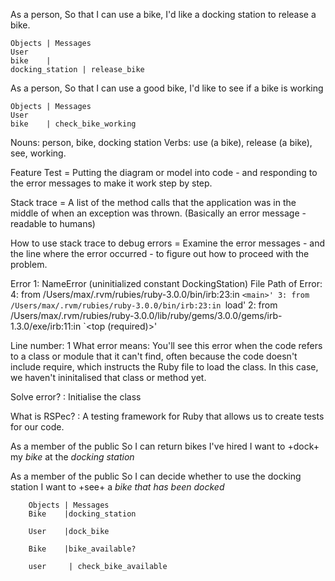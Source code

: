 As a person,
So that I can use a bike,
I'd like a docking station to release a bike.

    Objects | Messages
    User
    bike    | 
    docking_station | release_bike

As a person,
So that I can use a good bike,
I'd like to see if a bike is working

    Objects | Messages
    User
    bike    | check_bike_working


Nouns: person, bike, docking station
Verbs: use (a bike), release (a bike), see, working.

Feature Test = Putting the diagram or model into code - and responding to the error messages to make it work step by step.

Stack trace = A list of the method calls that the application was in the middle of when an exception was thrown. (Basically an error message - readable to humans)

How to use stack trace to debug errors = Examine the error messages - and the line where the error occurred - to figure out how to proceed with the problem.


Error 1: NameError (uninitialized constant DockingStation)
File Path of Error: 4: from /Users/max/.rvm/rubies/ruby-3.0.0/bin/irb:23:in `<main>'
        3: from /Users/max/.rvm/rubies/ruby-3.0.0/bin/irb:23:in `load'
        2: from /Users/max/.rvm/rubies/ruby-3.0.0/lib/ruby/gems/3.0.0/gems/irb-1.3.0/exe/irb:11:in `<top (required)>'

Line number: 1
What error means: You'll see this error when the code refers to a class or module that it can't find, often because the code doesn't include require, which instructs the Ruby file to load the class. In this case, we haven't ininitalised that class or method yet.

Solve error? : Initialise the class


What is RSPec? : A testing framework for Ruby that allows us to create tests for our code.


As a member of the public
So I can return bikes I've hired
I want to +dock+ my *bike* at the *docking station*

As a member of the public
So I can decide whether to use the docking station
I want to +see+ a *bike that has been docked*

        Objects | Messages
        Bike    |docking_station

        User    |dock_bike

        Bike    |bike_available?

        user     | check_bike_available


